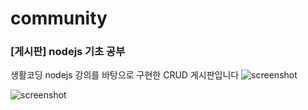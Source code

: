 # community
### [게시판] nodejs 기초 공부

생활코딩 nodejs 강의를 바탕으로 구현한 CRUD 게시판입니다
![screenshot](https://user-images.githubusercontent.com/72721839/135761197-b3f1eb5b-d64c-417c-8ee6-a4127d5b2be6.jpeg)


![screenshot](https://user-images.githubusercontent.com/72721839/135761251-694c1e4f-b2e7-4088-93f6-0e0c0345ac9c.png)

